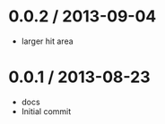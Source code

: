 
0.0.2 / 2013-09-04
==================

  * larger hit area

0.0.1 / 2013-08-23
==================

  * docs
  * Initial commit
